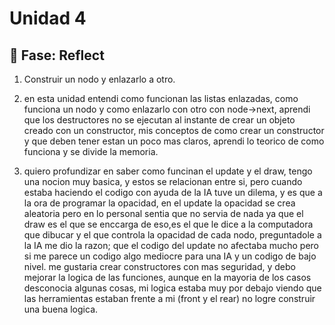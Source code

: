 # Unidad 4


## 🤔 Fase: Reflect

1. Construir un nodo y enlazarlo a otro.

2. en esta unidad entendi como funcionan las listas enlazadas, como funciona un nodo y como enlazarlo con otro con node->next, aprendi que los destructores no se ejecutan al instante de crear un objeto creado con un constructor, mis conceptos de como crear un constructor y que deben tener estan un poco mas claros, aprendi lo teorico de como funciona y se divide la memoria.

3. quiero profundizar en saber como funcinan el update y el draw, tengo una nocion muy basica, y estos se relacionan entre si, pero cuando estaba haciendo el codigo con ayuda de la IA tuve un dilema, y es que a la ora de programar la opacidad, en el update la opacidad se crea aleatoria pero en lo personal sentia que no servia de nada ya que el draw es el que se enccarga de eso,es el que le dice a la computadora que dibucar y el que controla la opacidad de cada nodo, preguntadole a la IA me dio la razon; que el codigo del update no afectaba mucho pero si me parece un codigo algo mediocre para una IA y un codigo de bajo nivel. me gustaria crear constructores con mas seguridad, y debo mejorar la logica de las funciones, aunque en la mayoria de los casos desconocia algunas cosas, mi logica estaba muy por debajo viendo que las herramientas estaban frente a mi (front y el  rear) no logre construir una buena logica.

